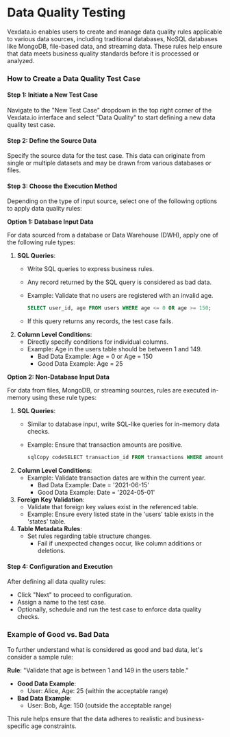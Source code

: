 # Data Quality Testing

Vexdata.io enables users to create and manage data quality rules applicable to various data sources, including traditional databases, NoSQL databases like MongoDB, file-based data, and streaming data. These rules help ensure that data meets business quality standards before it is processed or analyzed.

### How to Create a Data Quality Test Case

#### Step 1: Initiate a New Test Case

Navigate to the "New Test Case" dropdown in the top right corner of the Vexdata.io interface and select "Data Quality" to start defining a new data quality test case.

#### Step 2: Define the Source Data

Specify the source data for the test case. This data can originate from single or multiple datasets and may be drawn from various databases or files.

#### Step 3: Choose the Execution Method

Depending on the type of input source, select one of the following options to apply data quality rules:

**Option 1: Database Input Data**

For data sourced from a database or Data Warehouse (DWH), apply one of the following rule types:

1. **SQL Queries**:
   * Write SQL queries to express business rules.
   * Any record returned by the SQL query is considered as bad data.
   *   Example: Validate that no users are registered with an invalid age.

       ```sql
       SELECT user_id, age FROM users WHERE age <= 0 OR age >= 150;
       ```
   * If this query returns any records, the test case fails.
2. **Column Level Conditions**:
   * Directly specify conditions for individual columns.
   * Example: Age in the users table should be between 1 and 149.
     * Bad Data Example: Age = 0 or Age = 150
     * Good Data Example: Age = 25

**Option 2: Non-Database Input Data**

For data from files, MongoDB, or streaming sources, rules are executed in-memory using these rule types:

1. **SQL Queries**:
   * Similar to database input, write SQL-like queries for in-memory data checks.
   *   Example: Ensure that transaction amounts are positive.

       ```sql
       sqlCopy codeSELECT transaction_id FROM transactions WHERE amount <= 0;
       ```
2. **Column Level Conditions**:
   * Example: Validate transaction dates are within the current year.
     * Bad Data Example: Date = '2021-06-15'
     * Good Data Example: Date = '2024-05-01'
3. **Foreign Key Validation**:
   * Validate that foreign key values exist in the referenced table.
   * Example: Ensure every listed state in the 'users' table exists in the 'states' table.
4. **Table Metadata Rules**:
   * Set rules regarding table structure changes.
     * Fail if unexpected changes occur, like column additions or deletions.

#### Step 4: Configuration and Execution

After defining all data quality rules:

* Click "Next" to proceed to configuration.
* Assign a name to the test case.
* Optionally, schedule and run the test case to enforce data quality checks.

### Example of Good vs. Bad Data

To further understand what is considered as good and bad data, let's consider a sample rule:

**Rule**: "Validate that age is between 1 and 149 in the users table."

* **Good Data Example**:
  * User: Alice, Age: 25 (within the acceptable range)
* **Bad Data Example**:
  * User: Bob, Age: 150 (outside the acceptable range)

This rule helps ensure that the data adheres to realistic and business-specific age constraints.











